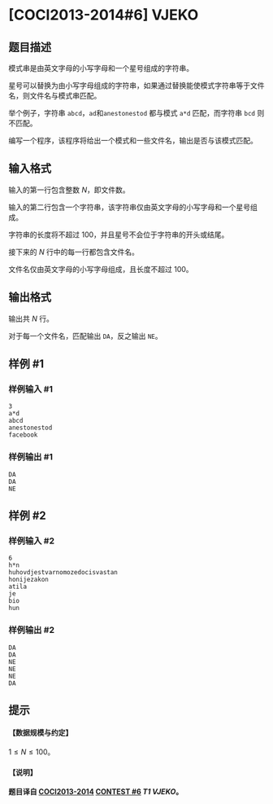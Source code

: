 # [COCI2013-2014#6] VJEKO

## 题目描述

模式串是由英文字母的小写字母和一个星号组成的字符串。

星号可以替换为由小写字母组成的字符串，如果通过替换能使模式字符串等于文件名，则文件名与模式串匹配。

举个例子，字符串 `abcd`，`ad`和`anestonestod` 都与模式 `a*d` 匹配，而字符串 `bcd` 则不匹配。

编写一个程序，该程序将给出一个模式和一些文件名，输出是否与该模式匹配。

## 输入格式

输入的第一行包含整数 $N$，即文件数。

输入的第二行包含一个字符串，该字符串仅由英文字母的小写字母和一个星号组成。 

字符串的长度将不超过 $100$，并且星号不会位于字符串的开头或结尾。

接下来的 $N$ 行中的每一行都包含文件名。

文件名仅由英文字母的小写字母组成，且长度不超过  $100$。

## 输出格式

输出共 $N$ 行。

对于每一个文件名，匹配输出 `DA`，反之输出 `NE`。

## 样例 #1

### 样例输入 #1
```
3
a*d
abcd
anestonestod
facebook
```

### 样例输出 #1

```
DA
DA
NE
```

## 样例 #2

### 样例输入 #2
```
6
h*n
huhovdjestvarnomozedocisvastan
honijezakon
atila
je
bio
hun
```

### 样例输出 #2

```
DA
DA
NE
NE
NE
DA
```

## 提示

#### 【数据规模与约定】
$1\le N\le 100$。

#### 【说明】
**题目译自 [COCI2013-2014](https://hsin.hr/coci/archive/2013_2014/) [CONTEST #6](https://hsin.hr/coci/archive/2013_2014/contest6_tasks.pdf)  _T1 VJEKO_。**
